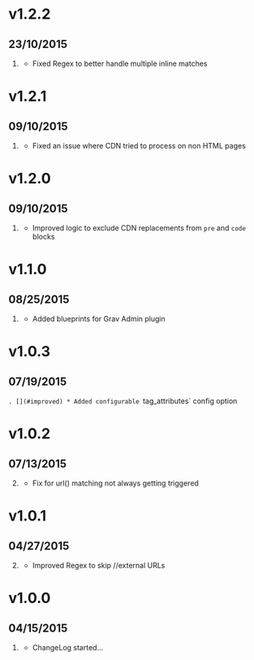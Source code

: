# v1.2.2
## 23/10/2015

1. [](#bugfix)
    * Fixed Regex to better handle multiple inline matches

# v1.2.1
## 09/10/2015

1. [](#bugfix)
    * Fixed an issue where CDN tried to process on non HTML pages

# v1.2.0
## 09/10/2015

1. [](#improved)
    * Improved logic to exclude CDN replacements from `pre` and `code` blocks

# v1.1.0
## 08/25/2015

1. [](#improved)
    * Added blueprints for Grav Admin plugin

# v1.0.3
## 07/19/2015

`. [](#improved)
    * Added configurable `tag_attributes` config option

# v1.0.2
## 07/13/2015

2. [](#bugfix)
    * Fix for url() matching not always getting triggered

# v1.0.1
## 04/27/2015

2. [](#bugfix)
    * Improved Regex to skip //external URLs

# v1.0.0
## 04/15/2015

1. [](#new)
    * ChangeLog started...
